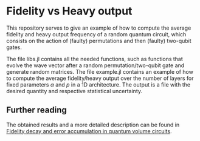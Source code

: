 # Fidelity vs Heavy output

This repository serves to give an example of how to compute the average fidelity and heavy output frequency of a random quantum circuit, which consists on the action of (faulty) permutations and then (faulty) two-qubit gates.

The file libs.jl contains all the needed functions, such as functions that evolve the wave vector after a random permutation/two-qubit gate and generate random matrices. The file example.jl contains an example of how to compute the average fidelity/heavy output over the number of layers for fixed parameters $\alpha$ and $p$ in a 1D architecture. The output is a file with the desired quantity and respective statistical uncertainty.

## Further reading

The obtained results and a more detailed description can be found in [Fidelity decay and error accumulation in quantum volume circuits](https://arxiv.org/).
